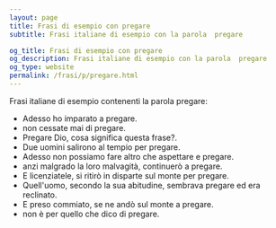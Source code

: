 ```yaml
---
layout: page
title: Frasi di esempio con pregare 
subtitle: Frasi italiane di esempio con la parola  pregare

og_title: Frasi di esempio con pregare 
og_description: Frasi italiane di esempio con la parola  pregare
og_type: website
permalink: /frasi/p/pregare.html
---
```


Frasi italiane di esempio contenenti la parola pregare:


- Adesso ho imparato a pregare.
- non cessate mai di pregare.
- Pregare Dio, cosa significa questa frase?.
- Due uomini salirono al tempio per pregare.
- Adesso non possiamo fare altro che aspettare e pregare.
- anzi malgrado la loro malvagità, continuerò a pregare.
- E licenziatele, si ritirò in disparte sul monte per pregare.
- Quell'uomo, secondo la sua abitudine, sembrava pregare ed era reclinato.
- E preso commiato, se ne andò sul monte a pregare.
- non è per quello che dico di pregare.
